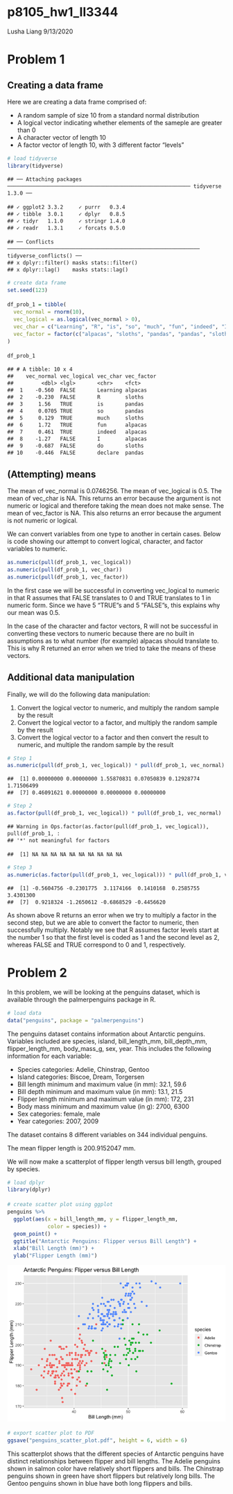 p8105\_hw1\_ll3344
================
Lusha Liang
9/13/2020

# Problem 1

## Creating a data frame

Here we are creating a data frame comprised of:

  - A random sample of size 10 from a standard normal distribution
  - A logical vector indicating whether elements of the sameple are
    greater than 0
  - A character vector of length 10
  - A factor vector of length 10, with 3 different factor “levels”

<!-- end list -->

``` r
# load tidyverse
library(tidyverse)
```

    ## ── Attaching packages ─────────────────────────────────────────────────────────── tidyverse 1.3.0 ──

    ## ✓ ggplot2 3.3.2     ✓ purrr   0.3.4
    ## ✓ tibble  3.0.1     ✓ dplyr   0.8.5
    ## ✓ tidyr   1.1.0     ✓ stringr 1.4.0
    ## ✓ readr   1.3.1     ✓ forcats 0.5.0

    ## ── Conflicts ────────────────────────────────────────────────────────────── tidyverse_conflicts() ──
    ## x dplyr::filter() masks stats::filter()
    ## x dplyr::lag()    masks stats::lag()

``` r
# create data frame                 
set.seed(123)

df_prob_1 = tibble(
  vec_normal = rnorm(10),
  vec_logical = as.logical(vec_normal > 0),
  vec_char = c("Learning", "R", "is", "so", "much", "fun", "indeed", "I", "do", "declare"),
  vec_factor = factor(c("alpacas", "sloths", "pandas", "pandas", "sloths", "alpacas", "alpacas", "alpacas", "sloths", "pandas"))
)

df_prob_1
```

    ## # A tibble: 10 x 4
    ##    vec_normal vec_logical vec_char vec_factor
    ##         <dbl> <lgl>       <chr>    <fct>     
    ##  1    -0.560  FALSE       Learning alpacas   
    ##  2    -0.230  FALSE       R        sloths    
    ##  3     1.56   TRUE        is       pandas    
    ##  4     0.0705 TRUE        so       pandas    
    ##  5     0.129  TRUE        much     sloths    
    ##  6     1.72   TRUE        fun      alpacas   
    ##  7     0.461  TRUE        indeed   alpacas   
    ##  8    -1.27   FALSE       I        alpacas   
    ##  9    -0.687  FALSE       do       sloths    
    ## 10    -0.446  FALSE       declare  pandas

## (Attempting) means

The mean of vec\_normal is 0.0746256. The mean of vec\_logical is 0.5.
The mean of vec\_char is NA. This returns an error because the argument
is not numeric or logical and therefore taking the mean does not make
sense. The mean of vec\_factor is NA. This also returns an error because
the argument is not numeric or logical.

We can convert variables from one type to another in certain cases.
Below is code showing our attempt to convert logical, character, and
factor variables to numeric.

``` r
as.numeric(pull(df_prob_1, vec_logical))
as.numeric(pull(df_prob_1, vec_char))
as.numeric(pull(df_prob_1, vec_factor))
```

In the first case we will be successful in converting vec\_logical to
numeric in that R assumes that FALSE translates to 0 and TRUE translates
to 1 in numeric form. Since we have 5 “TRUE”s and 5 “FALSE”s, this
explains why our mean was 0.5.

In the case of the character and factor vectors, R will not be
successful in converting these vectors to numeric because there are no
built in assumptions as to what number (for example) alpacas should
translate to. This is why R returned an error when we tried to take the
means of these vectors.

## Additional data manipulation

Finally, we will do the following data manipulation:

1.  Convert the logical vector to numeric, and multiply the random
    sample by the result
2.  Convert the logical vector to a factor, and multiply the random
    sample by the result
3.  Convert the logical vector to a factor and then convert the result
    to numeric, and multiple the random sample by the result

<!-- end list -->

``` r
# Step 1
as.numeric(pull(df_prob_1, vec_logical)) * pull(df_prob_1, vec_normal)
```

    ##  [1] 0.00000000 0.00000000 1.55870831 0.07050839 0.12928774 1.71506499
    ##  [7] 0.46091621 0.00000000 0.00000000 0.00000000

``` r
# Step 2
as.factor(pull(df_prob_1, vec_logical)) * pull(df_prob_1, vec_normal)
```

    ## Warning in Ops.factor(as.factor(pull(df_prob_1, vec_logical)), pull(df_prob_1, :
    ## '*' not meaningful for factors

    ##  [1] NA NA NA NA NA NA NA NA NA NA

``` r
# Step 3
as.numeric(as.factor(pull(df_prob_1, vec_logical))) * pull(df_prob_1, vec_normal)
```

    ##  [1] -0.5604756 -0.2301775  3.1174166  0.1410168  0.2585755  3.4301300
    ##  [7]  0.9218324 -1.2650612 -0.6868529 -0.4456620

As shown above R returns an error when we try to multiply a factor in
the second step, but we are able to convert the factor to numeric, then
successfully multiply. Notably we see that R assumes factor levels start
at the number 1 so that the first level is coded as 1 and the second
level as 2, whereas FALSE and TRUE correspond to 0 and 1, respectively.

# Problem 2

In this problem, we will be looking at the penguins dataset, which is
available through the palmerpenguins package in R.

``` r
# load data
data("penguins", package = "palmerpenguins")
```

The penguins dataset contains information about Antarctic penguins.
Variables included are species, island, bill\_length\_mm,
bill\_depth\_mm, flipper\_length\_mm, body\_mass\_g, sex, year. This
includes the following information for each variable:

  - Species categories: Adelie, Chinstrap, Gentoo
  - Island categories: Biscoe, Dream, Torgersen
  - Bill length minimum and maximum value (in mm): 32.1, 59.6
  - Bill depth minimum and maximum value (in mm): 13.1, 21.5
  - Flipper length minimum and maximum value (in mm): 172, 231
  - Body mass minimum and maximum value (in g): 2700, 6300
  - Sex categories: female, male
  - Year categories: 2007, 2009

The dataset contains 8 different variables on 344 individual penguins.

The mean flipper length is 200.9152047 mm.

We will now make a scatterplot of flipper length versus bill length,
grouped by species.

``` r
# load dplyr
library(dplyr)

# create scatter plot using ggplot
penguins %>% 
  ggplot(aes(x = bill_length_mm, y = flipper_length_mm, 
             color = species)) +
  geom_point() + 
  ggtitle("Antarctic Penguins: Flipper versus Bill Length") + 
  xlab("Bill Length (mm)") + 
  ylab("Flipper Length (mm)")
```

![](p8105_hw1_ll3344_files/figure-gfm/scatterplot-1.png)<!-- -->

``` r
# export scatter plot to PDF
ggsave("penguins_scatter_plot.pdf", height = 6, width = 6)
```

This scatterplot shows that the different species of Antarctic penguins
have distinct relationships between flipper and bill lengths. The Adelie
penguins shown in salmon color have relatively short flippers and bills.
The Chinstrap penguins shown in green have short flippers but relatively
long bills. The Gentoo penguins shown in blue have both long flippers
and bills.
